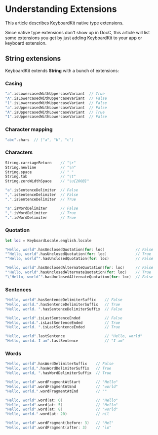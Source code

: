 # Understanding Extensions

This article describes KeyboardKit native type extensions.

Since native type extensions don't show up in DocC, this article will list some extensions you get by just adding KeyboardKit to your app or keyboard extension.



## String extensions

KeyboardKit extends **String** with a bunch of extensions:

### Casing

```swift
"a".isLowercasedWithUppercaseVariant  // True
"A".isLowercasedWithUppercaseVariant  // False
"1".isLowercasedWithUppercaseVariant  // False
"a".isUppercasedWithLowercaseVariant  // False
"A".isUppercasedWithLowercaseVariant  // True
"1".isUppercasedWithLowercaseVariant  // False
```

### Character mapping

```swift
"abc".chars  // ["a", "b", "c"]
```

### Characters

```swift
String.carriageReturn    // "\r"
String.newline           // "\n"
String.space             // " "
String.tab               // "\t"
String.zeroWidthSpace    // "\u{200B}"

"a".isSentenceDelimiter  // False
",".isSentenceDelimiter  // False
".".isSentenceDelimiter  // True

"a".isWordDelimiter      // False
",".isWordDelimiter      // True
".".isWordDelimiter      // True
```

### Quotation

```swift
let loc = KeyboardLocale.english.locale

"Hello, world".hasUnclosedQuotation(for: loc)              // False
"“Hello, world".hasUnclosedQuotation(for: loc)             // True
"“Hello, world”".hasUnclosedQuotation(for: loc)            // False

"Hello, world".hasUnclosedAlternateQuotation(for: loc)     // False
"'Hello, world".hasUnclosedAlternateQuotation(for: loc)    // True
"\"Hello, world’".hasUnclosedAlternateQuotation(for: loc)  // False
```

### Sentences

```swift
"Hello, world".hasSentenceDelimiterSuffix    // False
"Hello, world.".hasSentenceDelimiterSuffix   // True
"Hello, world. ".hasSentenceDelimiterSuffix  // False

"Hello, world".isLastSentenceEnded           // False
"Hello, world.".isLastSentenceEnded          // True
"Hello, world. ".isLastSentenceEnded         // True

"Hello, world".lastSentence                  // "Hello, world"
"Hello, world. I am".lastSentence            // "I am"
```


### Words

```swift
"Hello, world".hasWordDelimiterSuffix    // False
"Hello, world,".hasWordDelimiterSuffix   // True
"Hello, world, ".hasWordDelimiterSuffix  // True

"Hello, world".wordFragmentAtStart       // "Hello"
"Hello, world".wordFragmentAtEnd         // "world"
"Hello, world.".wordFragmentAtEnd        // ""

"Hello, world".word(at: 0)               // "Hello"
"Hello, world".word(at: 5)               // "Hello"
"Hello, world".word(at: 8)               // "world"
"Hello, world.".word(at: 20)             // nil

"Hello, world".wordFragment(before: 3)   // "Hel"
"Hello, world".wordFragment(after: 3)    // "lo"
```
